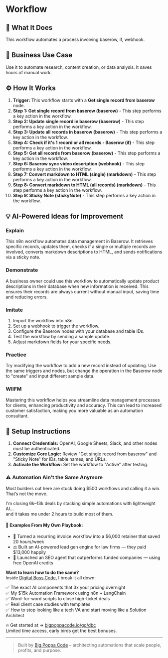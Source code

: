 # Workflow

## 🚀 What It Does
This workflow automates a process involving baserow, if, webhook.

## 💼 Business Use Case
Use it to automate research, content creation, or data analysis. It saves hours of manual work.

## ⚙️ How It Works
1.  **Trigger:** This workflow starts with a **Get single record from baserow** node.
2. **Step 1: Get single record from baserow (baserow)** - This step performs a key action in the workflow.
3. **Step 2: Update single record in baserow (baserow)** - This step performs a key action in the workflow.
4. **Step 3: Update all records in baserow (baserow)** - This step performs a key action in the workflow.
5. **Step 4: Check if it's 1 record or all records - Baserow (if)** - This step performs a key action in the workflow.
6. **Step 5: Get all records from baserow (baserow)** - This step performs a key action in the workflow.
7. **Step 6: Baserow sync video description (webhook)** - This step performs a key action in the workflow.
8. **Step 7: Convert markdown to HTML (single) (markdown)** - This step performs a key action in the workflow.
9. **Step 8: Convert markdown to HTML (all records) (markdown)** - This step performs a key action in the workflow.
10. **Step 9: Sticky Note (stickyNote)** - This step performs a key action in the workflow.

## 💡 AI-Powered Ideas for Improvement
### Explain
This n8n workflow automates data management in Baserow. It retrieves specific records, updates them, checks if a single or multiple records are involved, converts markdown descriptions to HTML, and sends notifications via a sticky note.

### Demonstrate
A business owner could use this workflow to automatically update product descriptions in their database when new information is received. This ensures their records are always current without manual input, saving time and reducing errors.

### Imitate
1. Import the workflow into n8n.
2. Set up a webhook to trigger the workflow.
3. Configure the Baserow nodes with your database and table IDs.
4. Test the workflow by sending a sample update.
5. Adjust markdown fields for your specific needs.

### Practice
Try modifying the workflow to add a new record instead of updating. Use the same triggers and nodes, but change the operation in the Baserow node to "create" and input different sample data.

### WIIFM
Mastering this workflow helps you streamline data management processes for clients, enhancing productivity and accuracy. This can lead to increased customer satisfaction, making you more valuable as an automation consultant.

## 🔧 Setup Instructions
1. **Connect Credentials:** OpenAI, Google Sheets, Slack, and other nodes must be authenticated.
2. **Customize Core Logic:** Review "Get single record from baserow" and "Sticky Note" for IDs, table names, and URLs.
3. **Activate the Workflow:** Set the workflow to "Active" after testing.

### ⚠️ Automation Ain’t the Same Anymore

Most builders out here are stuck doing $500 workflows and calling it a win.  
That’s not the move.  

I'm closing $6k–$13k deals by stacking simple automations with lightweight AI...  
and it takes me under 2 hours to build most of them.

#### 🧠 Examples From My Own Playbook:
- 🔁 Turned a recurring invoice workflow into a $6,000 retainer that saved 20 hours/week  
- ⚖️ Built an AI-powered lead gen engine for law firms — they paid $13,000 happily  
- 🚀 Launched an SEO agent that outperforms funded companies — using free OpenAI credits  

**Want to learn how to do the same?**  
Inside [Digital Boss Code](https://bigpoppacode.io/go/dbc), I break it all down:

✅ The exact AI components that 3x your pricing overnight  
✅ My $15k Automation Framework using n8n + LangChain  
✅ Word-for-word scripts to close high-ticket deals  
✅ Real client case studies with templates  
✅ How to stop looking like a tech VA and start moving like a Solution Architect  

🔥 Get started at → [bigpoppacode.io/go/dbc](https://bigpoppacode.io/go/dbc)  
Limited time access, early birds get the best bonuses.

---
> Built by [Big Poppa Code](https://bigpoppacode.io) – architecting automations that scale people, profits, and purpose.

